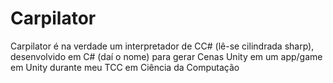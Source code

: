 # Carpilator

Carpilator é na verdade um interpretador de CC# (lê-se cilindrada sharp), desenvolvido em C# (daí o nome) para gerar Cenas Unity em um app/game em Unity durante meu TCC em Ciência da Computação
